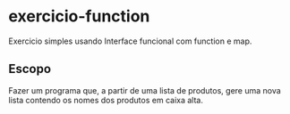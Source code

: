 # exercicio-function
Exercicio simples usando Interface funcional com function e map.
## Escopo
Fazer um programa que, a partir de uma lista de produtos, gere uma nova lista contendo os nomes dos produtos em caixa alta.
